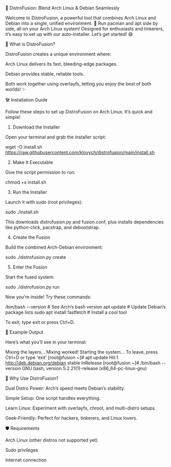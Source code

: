 🌌 DistroFusion: Blend Arch Linux & Debian Seamlessly

Welcome to DistroFusion, a powerful tool that combines Arch Linux and Debian into a single, unified environment. 🚀 Run pacman and apt side by side, all on your Arch Linux system! Designed for enthusiasts and tinkerers, it’s easy to set up with our auto-installer. Let’s get started! 😄

🎯 What is DistroFusion?

DistroFusion creates a unique environment where:





Arch Linux delivers its fast, bleeding-edge packages.



Debian provides stable, reliable tools.



Both work together using overlayfs, letting you enjoy the best of both worlds! ✨

🛠️ Installation Guide

Follow these steps to set up DistroFusion on Arch Linux. It’s quick and simple!

1. Download the Installer

Open your terminal and grab the installer script:

wget -O install.sh https://raw.githubusercontent.com/klovych/distrofusion/main/install.sh

2. Make It Executable

Give the script permission to run:

chmod +x install.sh

3. Run the Installer

Launch it with sudo (root privileges):

sudo ./install.sh

This downloads distrofusion.py and fusion.conf, plus installs dependencies like python-click, pacstrap, and debootstrap.

4. Create the Fusion

Build the combined Arch-Debian environment:

sudo ./distrofusion.py create

5. Enter the Fusion

Start the fused system:

sudo ./distrofusion.py run

Now you’re inside! Try these commands:

/bin/bash --version  # See Arch’s bash version
apt update          # Update Debian’s package lists
sudo apt install fastfetch  # Install a cool tool

To exit, type exit or press Ctrl+D.

📸 Example Output

Here’s what you’ll see in your terminal:

Mixing the layers...
Mixing worked!
Starting the system... To leave, press Ctrl+D or type 'exit'
[root@fusion ~]# apt update
Hit:1 http://deb.debian.org/debian stable InRelease
[root@fusion ~]# /bin/bash --version
GNU bash, version 5.2.21(1)-release (x86_64-pc-linux-gnu)

🌟 Why Use DistroFusion?





Dual Distro Power: Arch’s speed meets Debian’s stability.



Simple Setup: One script handles everything.



Learn Linux: Experiment with overlayfs, chroot, and multi-distro setups.



Geek-Friendly: Perfect for hackers, tinkerers, and Linux lovers.

🛡️ Requirements





Arch Linux (other distros not supported yet)



Sudo privileges



Internet connection
